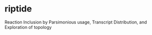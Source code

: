# riptide
Reaction Inclusion by Parsimonious usage, Transcript Distribution, and Exploration of topology
